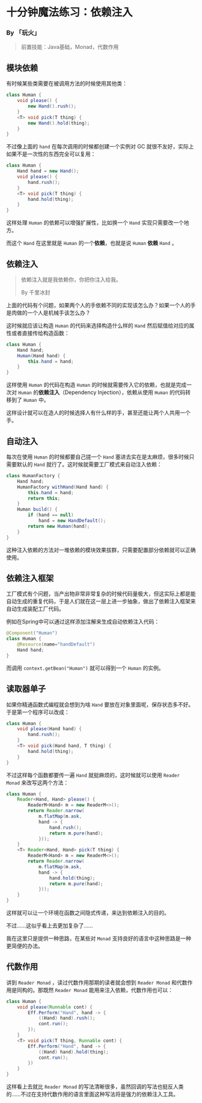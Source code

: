 # 十分钟魔法练习：依赖注入

### By 「玩火」

> 前置技能：Java基础，Monad，代数作用

## 模块依赖

有时候某些类需要在被调用方法的时候使用其他类：

```java
class Human {
    void please() {
        new Hand().rush();
    }
    <T> void pick(T thing) {
        new Hand().hold(thing);
    }
}
```

不过像上面的 `hand` 在每次调用的时候都创建一个实例对 GC 就很不友好，实际上如果不是一次性的东西完全可以复用：

```java
class Human {
    Hand hand = new Hand();
    void please() {
        hand.rush();
    }
    <T> void pick(T thing) {
        hand.hold(thing);
    }
}
```

这样处理 `Human` 的依赖可以增强扩展性，比如换一个 `Hand` 实现只需要改一个地方。

而这个 `Hand` 在这里就是 `Human` 的一个**依赖**，也就是说 `Human` **依赖** `Hand` 。

## 依赖注入

> 依赖注入就是我依赖你，你把你注入给我。
>
> By 千里冰封

上面的代码有个问题，如果两个人的手依赖不同的实现该怎么办？如果一个人的手是肉做的一个人是机械手该怎么办？

这时候就应该让构造 `Human` 的代码来选择构造什么样的 `Hand` 然后赋值给对应的属性或者直接传给构造函数：

```java
class Human {
    Hand hand;
    Human(Hand hand) {
        this.hand = hand;
    }
}
```

这样使用 `Human` 的代码在构造 `Human` 的时候就需要传入它的依赖，也就是完成一次对 `Human` 的**依赖注入**（Dependency Injection），依赖从使用 `Human` 的代码转移到了 `Human` 中。

这样设计就可以在造人的时候选择人有什么样的手，甚至还能让两个人共用一个手。

## 自动注入

每次在使用 `Human` 的时候都要自己搓一个 `Hand` 塞进去实在是太麻烦，很多时候只需要默认的 `Hand` 就行了。这时候就需要工厂模式来自动注入依赖：

```java
class HumanFactory {
    Hand hand;
    HumanFactory withHand(Hand hand) {
        this.hand = hand;
        return this;
    }
    Human build() {
        if (hand == null) 
            hand = new HandDefault();
        return new Human(hand);
    }
}
```

这种注入依赖的方法对一堆依赖的模块效果拔群，只需要配置部分依赖就可以正确使用。

## 依赖注入框架

工厂模式有个问题，当产出物非常非常复杂的时候代码量极大，但这实际上都是能自动生成的重复代码，于是人们就在这一层上进一步抽象，做出了依赖注入框架来自动生成装配工厂代码。

例如在Spring中可以通过这样添加注解来生成自动依赖注入代码：

```java
@Component("Human")
class Human {
    @Resource(name="handDefault")
    Hand hand;
}
```

而调用 `context.getBean("Human")` 就可以得到一个 `Human` 的实例。

## 读取器单子

如果你精通函数式编程就会想到为啥 `Hand` 要放在对象里面呢，保存状态多不好。于是第一个程序可以改成：

```java
class Human {
    void please(Hand hand) {
        hand.rush();
    }
    <T> void pick(Hand hand, T thing) {
        hand.hold(thing);
    }
}
```

不过这样每个函数都要传一遍 `Hand` 就挺麻烦的，这时候就可以使用 `Reader Monad` 来改写这两个方法：

```java
class Human {
    Reader<Hand, Hand> please() {
        ReaderM<Hand> m = new ReaderM<>();
        return Reader.narrow(
            m.flatMap(m.ask,
            hand -> {
                hand.rush();
                return m.pure(hand);
            }));
    }
    <T> Reader<Hand, Hand> pick(T thing) {
        ReaderM<Hand> m = new ReaderM<>();
        return Reader.narrow(
            m.flatMap(m.ask,
            hand -> {
                hand.hold(thing);
                return m.pure(hand);
            }));
    }
}
```

这样就可以让一个环境在函数之间隐式传递，来达到依赖注入的目的。

不过……这似乎看上去更加复杂了……

我在这里只是提供一种思路，在某些对 `Monad` 支持良好的语言中这种思路是一种更简便的办法。

## 代数作用

讲到 `Reader Monad` ，读过代数作用那期的读者就会想到 `Reader Monad` 和代数作用是同构的。那既然 `Reader Monad` 能用来注入依赖，代数作用也可以：

```java
class Human {
    void please(Runnable cont) {
        Eff.Perform("Hand", hand -> {
            ((Hand) hand).rush();
            cont.run();
        });
    }
    <T> void pick(T thing, Runnable cont) {
        Eff.Perform("Hand", hand -> {
            ((Hand) hand).hold(thing);
            cont.run();
        })
    }
}
```

这样看上去就比 `Reader Monad` 的写法清晰很多，虽然回调的写法也挺反人类的……不过在支持代数作用的语言里面这种写法将是强力的依赖注入工具。
